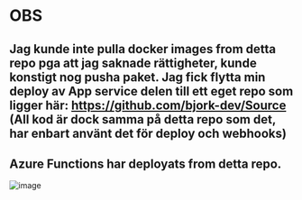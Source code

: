 # OBS
## Jag kunde inte pulla docker images from detta repo pga att jag saknade rättigheter, kunde konstigt nog pusha paket. Jag fick flytta min deploy av App service delen till ett eget repo som ligger här: https://github.com/bjork-dev/Source (All kod är dock samma på detta repo som det, har enbart använt det för deploy och webhooks)

## Azure Functions har deployats from detta repo. 
![image](https://user-images.githubusercontent.com/58253756/137459858-97db4241-1715-4956-8433-9ec5037f0d67.png)

